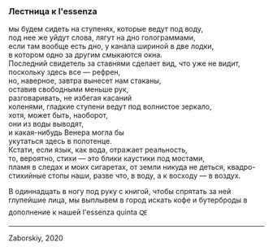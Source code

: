 ### Лестница к l'essenza 

мы будем сидеть на ступенях, которые ведут под воду,  
под нее же уйдут слова, лягут на дно голограммами,   
если там вообще есть дно, у канала шириной в две лодки,   
в котором одно за другим смыкаются окна.   
Последний свидетель за ставнями сделает вид, что уже не видит, поскольку здесь все — рефрен,   
но, наверное, завтра вынесет нам стаканы,   
оставив свободными меньше рук,  
разговаривать, не избегая касаний   
коленями, гладкие ступени ведут под волнистое зеркало,  
хотя, может быть, наоборот,    
они из воды выводят,   
и какая-нибудь Венера могла бы   
укутаться здесь в полотенце.  
Кстати, если язык, как вода, отражает реальность,   
то, вероятно, стихи — это блики каустики под мостами,   
пламя в следах и моих сигаретах, от земли никуда не деться, квадро-стихийные стопы наши, разве что, в воду, а к восходу — в воздух.  
  
В одиннадцать в ногу под руку с книгой, чтобы спрятать за ней глупейшие лица, мы выплывем в город искать кофе и бутерброды в дополнение к нашей l'essenza quinta 🜀  
  
___
Zaborskiy, 2020
